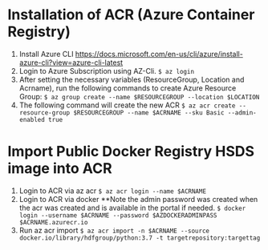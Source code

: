 Installation of ACR (Azure Container Registry)
=================================


1. Install Azure CLI https://docs.microsoft.com/en-us/cli/azure/install-azure-cli?view=azure-cli-latest
2. Login to Azure Subscription using AZ-Cli. `$ az login`
3. After setting the necessary variables (ResourceGroup, Location and Acrname), run the following commands to create Azure Resource Group:
        `$ az group create --name $RESOURCEGROUP --location $LOCATION`
4. The following command will create the new ACR
        `$ az acr create --resource-group $RESOURCEGROUP --name $ACRNAME --sku Basic --admin-enabled true`


Import Public Docker Registry HSDS image into ACR
=================================

1. Login to ACR via az acr
            `$ az acr login --name $ACRNAME`
2. Login to ACR via docker **Note the admin password was created when the acr was created and is available in the portal if needed.
            `$ docker login --username $ACRNAME --password $AZDOCKERADMINPASS $ACRNAME.azurecr.io`
3. Run az acr import
            `$ az acr import -n $ACRNAME --source docker.io/library/hdfgroup/python:3.7 -t targetrepository:targettag`
